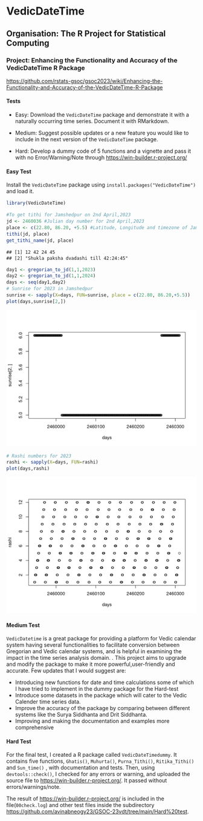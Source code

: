 # VedicDateTime 

## Organisation: The R Project for Statistical Computing 

### Project: Enhancing the Functionality and Accuracy of the VedicDateTime R Package
<https://github.com/rstats-gsoc/gsoc2023/wiki/Enhancing-the-Functionality-and-Accuracy-of-the-VedicDateTime-R-Package>

#### Tests
- Easy: Download the `VedicDateTime` package and demonstrate it with a naturally occurring time series. Document it with RMarkdown.

- Medium: Suggest possible updates or a new feature you would like to include in the next version of the `VedicDateTime` package.

- Hard: Develop a dummy code of 5 functions and a vignette and pass it with no Error/Warning/Note through <https://win-builder.r-project.org/>

#### Easy Test
Install the `VedicDateTime` package using `install.packages("VedicDateTime")` and load it.

``` r
library(VedicDateTime)
```
```r
#To get tithi for Jamshedpur on 2nd April,2023
jd <- 2460036 #Julian day number for 2nd April,2023
place <- c(22.80, 86.20, +5.5) #Latitude, Longitude and timezone of Jamshedpur,India
tithi(jd, place)
get_tithi_name(jd, place)
```
```
## [1] 12 42 24 45
## [2] "Shukla paksha dvadashi till 42:24:45"
```
```r
day1 <- gregorian_to_jd(1,1,2023)
day2 <- gregorian_to_jd(1,1,2024)
days <- seq(day1,day2)
# Sunrise for 2023 in Jamshedpur
sunrise <- sapply(X=days, FUN=sunrise, place = c(22.80, 86.20,+5.5))
plot(days,sunrise[2,])
```
![alt text](https://github.com/avinabneogy23/GSOC-23vdt/blob/main/Easy%20test/graph_1.png)

```r
# Rashi numbers for 2023
rashi <- sapply(X=days, FUN=rashi)
plot(days,rashi)
```
![alt text](https://github.com/avinabneogy23/GSOC-23vdt/blob/main/Easy%20test/graph_2.png)

#### Medium Test
`VedicDatetime` is a great package for providing a platform for Vedic calendar system having several functionalities to facilitate conversion between Gregorian and Vedic calendar systems, and is helpful in examining the impact in the time series analysis domain. . This project aims to upgrade and modify the package to make it more powerful,user-friendly and accurate. Few updates that I would suggest are:
-   Introducing new functions for date and time calculations some of which I have tried to implement in the dummy package for the Hard-test
-   Introduce some datasets in the package which will cater to the Vedic Calender time series data. 
-   Improve the accuracy of the package by comparing between different systems like the Surya Siddhanta and Drit Siddhanta.
-   Improving and making the documentation and examples more comprehensive


#### Hard Test
For the final test, I created a R package called `VedicDateTimedummy`. It contains five functions, `Ghatis()`, `Muhurta()`, `Purna_Tithi()`, `Ritika_Tithi()` and `Sun_time()` , with documentation and tests. Then, using `devtools::check()`, I checked for any errors or warning, and uploaded the source file to <https://win-builder.r-project.org/>. It passed without errors/warnings/note.

The result of <https://win-builder.r-project.org/> is included in the file(`00check.log`) and other test files inside the subdirectory <https://github.com/avinabneogy23/GSOC-23vdt/tree/main/Hard%20test>.
